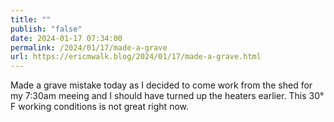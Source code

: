 ```yaml
---
title: ""
publish: "false"
date: 2024-01-17 07:34:00
permalink: /2024/01/17/made-a-grave
url: https://ericmwalk.blog/2024/01/17/made-a-grave.html
---
```


Made a grave mistake today as I decided to come work from the shed for my 7:30am meeing and I should have turned up the heaters earlier. This 30° F working conditions is not great right now.